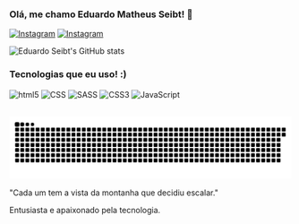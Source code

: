 ### Olá, me chamo Eduardo Matheus Seibt! 👋

[![Instagram](https://img.shields.io/badge/Instagram-E4405F?style=for-the-badge&logo=instagram&logoColor=white)](https://www.instagram.com/seeibt)
[![Instagram](https://img.shields.io/badge/LinkedIn-0077B5?style=for-the-badge&logo=linkedin&logoColor=white)](https://www.linkedin.com/in/eduardoseibt/)

![Eduardo Seibt's GitHub stats](https://github-readme-stats.vercel.app/api?username=seeibt&show_icons=true&theme=dark)

### Tecnologias que eu uso! :)
<div style="display: inline_block">
    <img align="center" alt="html5" src="https://img.shields.io/badge/HTML5-E34F26?style=for-the-badge&logo=html5&logoColor=white"> 
    <img align="center" alt="CSS" src="https://img.shields.io/badge/CSS-239120?&style=for-the-badge&logo=css3&logoColor=white">
    <img align="center" alt="SASS" src="https://img.shields.io/badge/Sass-CC6699?style=for-the-badge&logo=sass&logoColor=white">
    <img align="center" alt="CSS3" src="https://img.shields.io/badge/CSS3-1572B6?style=for-the-badge&logo=css3&logoColor=white">
    <img align="center" alt="JavaScript" src="https://img.shields.io/badge/JavaScript-F7DF1E?style=for-the-badge&logo=javascript&logoColor=black">
</div> <br/>

![Snake animation](https://github.com/seeibt/seeibt/blob/main/github-user-contribution.svg)

"Cada um tem a vista da montanha que decidiu escalar."

Entusiasta e apaixonado pela tecnologia.
